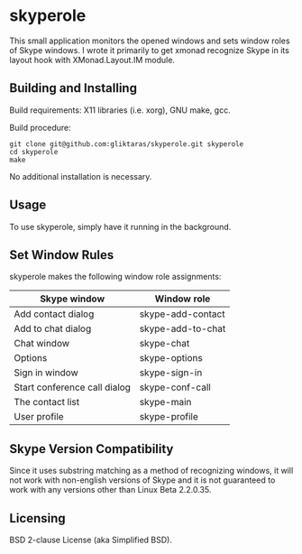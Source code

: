 skyperole
=========
This small application monitors the opened windows and sets window roles of Skype windows. I wrote it primarily to get xmonad recognize Skype in its layout hook with XMonad.Layout.IM module.


Building and Installing
-----------------------
Build requirements: X11 libraries (i.e. xorg), GNU make, gcc.

Build procedure:

    git clone git@github.com:gliktaras/skyperole.git skyperole
    cd skyperole
    make

No additional installation is necessary.


Usage
-----
To use skyperole, simply have it running in the background.


Set Window Rules
----------------
skyperole makes the following window role assignments:

**Skype window**             | **Window role**
---------------------------- | -----------------
Add contact dialog           | skype-add-contact
Add to chat dialog           | skype-add-to-chat
Chat window                  | skype-chat
Options                      | skype-options
Sign in window               | skype-sign-in
Start conference call dialog | skype-conf-call
The contact list             | skype-main
User profile                 | skype-profile


Skype Version Compatibility
---------------------------
Since it uses substring matching as a method of recognizing windows, it will not work with non-english versions of Skype and it is not guaranteed to work with any versions other than Linux Beta 2.2.0.35.


Licensing
---------
BSD 2-clause License (aka Simplified BSD).
